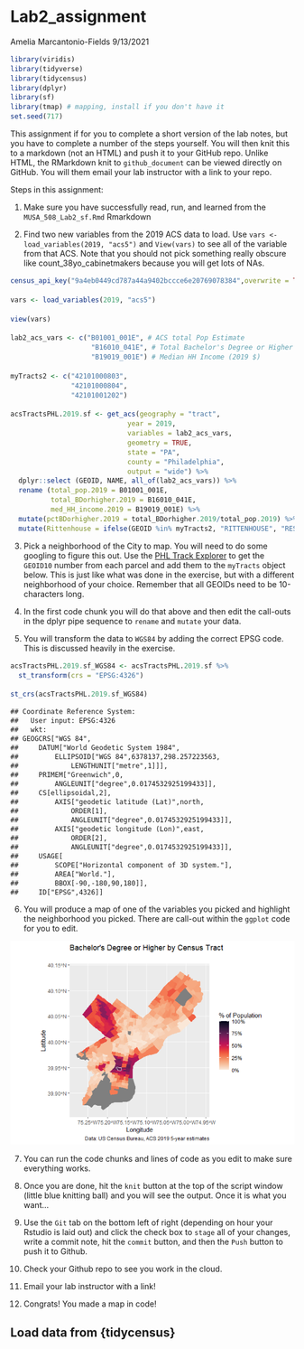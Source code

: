 Lab2\_assignment
================
Amelia Marcantonio-Fields
9/13/2021

``` r
library(viridis)
library(tidyverse)
library(tidycensus)
library(dplyr)
library(sf)
library(tmap) # mapping, install if you don't have it
set.seed(717)
```

This assignment if for you to complete a short version of the lab notes,
but you have to complete a number of the steps yourself. You will then
knit this to a markdown (not an HTML) and push it to your GitHub repo.
Unlike HTML, the RMarkdown knit to `github_document` can be viewed
directly on GitHub. You will them email your lab instructor with a link
to your repo.

Steps in this assignment:

1.  Make sure you have successfully read, run, and learned from the
    `MUSA_508_Lab2_sf.Rmd` Rmarkdown

2.  Find two new variables from the 2019 ACS data to load. Use
    `vars <- load_variables(2019, "acs5")` and `View(vars)` to see all
    of the variable from that ACS. Note that you should not pick
    something really obscure like count\_38yo\_cabinetmakers because you
    will get lots of NAs.

``` r
census_api_key("9a4eb0449cd787a44a9402bccce6e20769078384",overwrite = TRUE)

vars <- load_variables(2019, "acs5")

view(vars)

lab2_acs_vars <- c("B01001_001E", # ACS total Pop Estimate
                    "B16010_041E", # Total Bachelor's Degree or Higher
                    "B19019_001E") # Median HH Income (2019 $)

myTracts2 <- c("42101000803",
               "42101000804",
               "42101001202")

acsTractsPHL.2019.sf <- get_acs(geography = "tract",
                             year = 2019, 
                             variables = lab2_acs_vars, 
                             geometry = TRUE, 
                             state = "PA", 
                             county = "Philadelphia", 
                             output = "wide") %>% 
  dplyr::select (GEOID, NAME, all_of(lab2_acs_vars)) %>%
  rename (total_pop.2019 = B01001_001E,
          total_BDorhigher.2019 = B16010_041E,
          med_HH_income.2019 = B19019_001E) %>%
  mutate(pctBDorhigher.2019 = total_BDorhigher.2019/total_pop.2019) %>%
  mutate(Rittenhouse = ifelse(GEOID %in% myTracts2, "RITTENHOUSE", "REST OF PHILADELPHIA"))
```

3.  Pick a neighborhood of the City to map. You will need to do some
    googling to figure this out. Use the [PHL Track
    Explorer](https://data-phl.opendata.arcgis.com/datasets/census-tracts-2010/explore?location=40.002759%2C-75.119097%2C11.91)
    to get the `GEOID10` number from each parcel and add them to the
    `myTracts` object below. This is just like what was done in the
    exercise, but with a different neighborhood of your choice. Remember
    that all GEOIDs need to be 10-characters long.

4.  In the first code chunk you will do that above and then edit the
    call-outs in the dplyr pipe sequence to `rename` and `mutate` your
    data.

5.  You will transform the data to `WGS84` by adding the correct EPSG
    code. This is discussed heavily in the exercise.

``` r
acsTractsPHL.2019.sf_WGS84 <- acsTractsPHL.2019.sf %>% 
  st_transform(crs = "EPSG:4326")

st_crs(acsTractsPHL.2019.sf_WGS84)
```

    ## Coordinate Reference System:
    ##   User input: EPSG:4326 
    ##   wkt:
    ## GEOGCRS["WGS 84",
    ##     DATUM["World Geodetic System 1984",
    ##         ELLIPSOID["WGS 84",6378137,298.257223563,
    ##             LENGTHUNIT["metre",1]]],
    ##     PRIMEM["Greenwich",0,
    ##         ANGLEUNIT["degree",0.0174532925199433]],
    ##     CS[ellipsoidal,2],
    ##         AXIS["geodetic latitude (Lat)",north,
    ##             ORDER[1],
    ##             ANGLEUNIT["degree",0.0174532925199433]],
    ##         AXIS["geodetic longitude (Lon)",east,
    ##             ORDER[2],
    ##             ANGLEUNIT["degree",0.0174532925199433]],
    ##     USAGE[
    ##         SCOPE["Horizontal component of 3D system."],
    ##         AREA["World."],
    ##         BBOX[-90,-180,90,180]],
    ##     ID["EPSG",4326]]

6.  You will produce a map of one of the variables you picked and
    highlight the neighborhood you picked. There are call-out within the
    `ggplot` code for you to edit.

![](Lab2_assignment_files/figure-gfm/ggplot_geom_sf-1.png)<!-- -->

7.  You can run the code chunks and lines of code as you edit to make
    sure everything works.

8.  Once you are done, hit the `knit` button at the top of the script
    window (little blue knitting ball) and you will see the output. Once
    it is what you want…

9.  Use the `Git` tab on the bottom left of right (depending on hour
    your Rstudio is laid out) and click the check box to `stage` all of
    your changes, write a commit note, hit the `commit` button, and then
    the `Push` button to push it to Github.

10. Check your Github repo to see you work in the cloud.

11. Email your lab instructor with a link!

12. Congrats! You made a map in code!

## Load data from {tidycensus}
